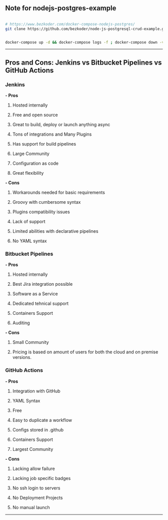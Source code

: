 
## Note for nodejs-postgres-example


```sh

# https://www.bezkoder.com/docker-compose-nodejs-postgres/
git clone https://github.com/bezkoder/node-js-postgresql-crud-example.git

```

```sh

docker-compose up -d && docker-compose logs -f ; docker-compose down -v --rmi all

```

---

## Pros and Cons: Jenkins vs Bitbucket Pipelines vs GitHub Actions

### Jenkins

**- Pros**

1. Hosted internally

2. Free and open source

3. Great to build, deploy or launch anything async

4. Tons of integrations and Many Plugins

5. Has support for build pipelines

6. Large Community

7. Configuration as code

8. Great flexibility

**- Cons**

1. Workarounds needed for basic requirements

2. Groovy with cumbersome syntax

3. Plugins compatibility issues

4. Lack of support

5. Limited abilities with declarative pipelines

6. No YAML syntax

### Bitbucket Pipelines

**- Pros**

1. Hosted internally

2. Best Jira integration possible

3. Software as a Service

4. Dedicated tehnical support

5. Containers Support

6. Auditing

**- Cons**

1. Small Community

2. Pricing is based on amount of users for both the cloud and on premise versions.

### GitHub Actions

**- Pros**

1. Integration with GitHub

2. YAML Syntax

3. Free

4. Easy to duplicate a workflow

5. Configs stored in .github

6. Containers Support

7. Largest Community

**- Cons**

1. Lacking allow failure

2. Lacking job specific badges

3. No ssh login to servers

4. No Deployment Projects

5. No manual launch

---